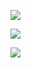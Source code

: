 
![](https://github-readme-streak-stats.herokuapp.com/?user=Akaikenlol&theme=blueberry&hide_border=true)<br/>

![](https://github-readme-stats.vercel.app/api?username=Akaikenlol&theme=blueberry&hide_border=true&include_all_commits=true&count_private=true)<br/>

![](https://github-readme-stats.vercel.app/api/top-langs/?username=Akaikenlol&theme=blueberry&hide_border=true&include_all_commits=true&count_private=true&layout=compact)

<!-- Proudly created with GPRM ( https://gprm.itsvg.in ) -->
